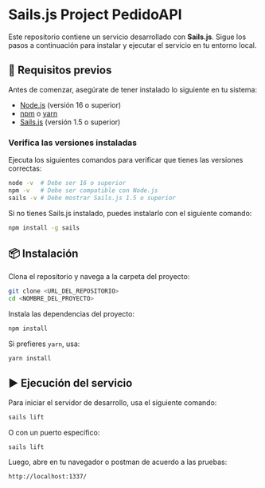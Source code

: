 # Sails.js Project PedidoAPI

Este repositorio contiene un servicio desarrollado con **Sails.js**. Sigue los pasos a continuación para instalar y ejecutar el servicio en tu entorno local.

## 🚀 Requisitos previos
Antes de comenzar, asegúrate de tener instalado lo siguiente en tu sistema:

- [Node.js](https://nodejs.org/) (versión 16 o superior)
- [npm](https://www.npmjs.com/) o [yarn](https://yarnpkg.com/)
- [Sails.js](https://sailsjs.com/) (versión 1.5 o superior)

### Verifica las versiones instaladas
Ejecuta los siguientes comandos para verificar que tienes las versiones correctas:

```sh
node -v  # Debe ser 16 o superior
npm -v   # Debe ser compatible con Node.js
sails -v # Debe mostrar Sails.js 1.5 o superior
```

Si no tienes Sails.js instalado, puedes instalarlo con el siguiente comando:

```sh
npm install -g sails
```

## 📦 Instalación

Clona el repositorio y navega a la carpeta del proyecto:

```sh
git clone <URL_DEL_REPOSITORIO>
cd <NOMBRE_DEL_PROYECTO>
```

Instala las dependencias del proyecto:

```sh
npm install
```

Si prefieres `yarn`, usa:

```sh
yarn install
```

## ▶️ Ejecución del servicio
Para iniciar el servidor de desarrollo, usa el siguiente comando:

```sh
sails lift
```

O con un puerto específico:

```sh
sails lift 
```

Luego, abre en tu navegador o postman de acuerdo a las pruebas:

```
http://localhost:1337/
```



